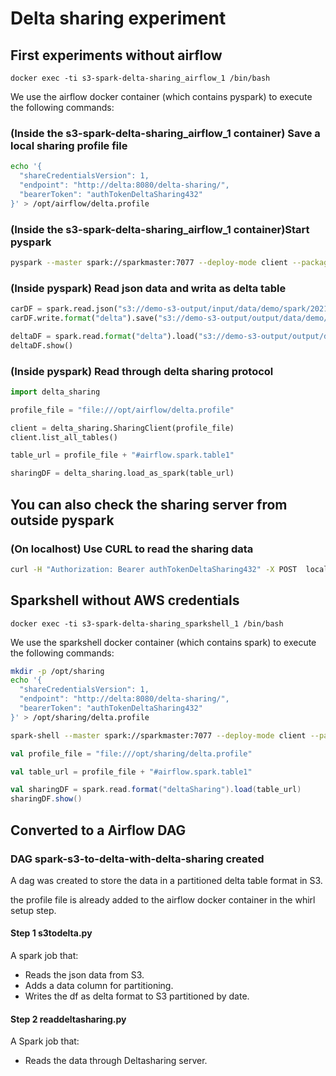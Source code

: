 # Delta sharing experiment

## First experiments without airflow

`docker exec -ti s3-spark-delta-sharing_airflow_1 /bin/bash`

We use the airflow docker container (which contains pyspark) to execute the following commands:

### (Inside the s3-spark-delta-sharing_airflow_1 container) Save a local sharing profile file 

```bash
echo '{
  "shareCredentialsVersion": 1,
  "endpoint": "http://delta:8080/delta-sharing/",
  "bearerToken": "authTokenDeltaSharing432"
}' > /opt/airflow/delta.profile
```

### (Inside the s3-spark-delta-sharing_airflow_1 container)Start pyspark

```bash
pyspark --master spark://sparkmaster:7077 --deploy-mode client --packages io.delta:delta-core_2.12:1.0.0,io.delta:delta-sharing-spark_2.12:0.1.0 --conf spark.hadoop.fs.s3a.access.key=${AWS_ACCESS_KEY_ID} --conf spark.hadoop.fs.s3a.secret.key=${AWS_SECRET_ACCESS_KEY} --conf spark.hadoop.fs.s3a.impl=org.apache.hadoop.fs.s3a.S3AFileSystem --conf spark.hadoop.fs.s3a.endpoint="${AWS_SERVER}:${AWS_PORT}" --conf spark.hadoop.fs.s3a.connection.ssl.enabled=false --conf spark.hadoop.fs.s3a.path.style.access=true --conf spark.hadoop.fs.s3.impl=org.apache.hadoop.fs.s3a.S3AFileSystem --conf "spark.sql.extensions=io.delta.sql.DeltaSparkSessionExtension" --conf "spark.sql.catalog.spark_catalog=org.apache.spark.sql.delta.catalog.DeltaCatalog"
```

### (Inside pyspark) Read json data and writa as delta table

```python
carDF = spark.read.json("s3://demo-s3-output/input/data/demo/spark/20210709/")
carDF.write.format("delta").save("s3://demo-s3-output/output/data/demo/spark/20210614/")

deltaDF = spark.read.format("delta").load("s3://demo-s3-output/output/data/demo/spark/20210614/")
deltaDF.show()
```

### (Inside pyspark) Read through delta sharing protocol

```python
import delta_sharing

profile_file = "file:///opt/airflow/delta.profile"

client = delta_sharing.SharingClient(profile_file)
client.list_all_tables()

table_url = profile_file + "#airflow.spark.table1"

sharingDF = delta_sharing.load_as_spark(table_url)
```

## You can also check the sharing server from outside pyspark

### (On localhost) Use CURL to read the sharing data

```bash
curl -H "Authorization: Bearer authTokenDeltaSharing432" -X POST  localhost:38080/delta-sharing/shares/airflow/schemas/spark/tables/table1/query
```

## Sparkshell without AWS credentials

`docker exec -ti s3-spark-delta-sharing_sparkshell_1 /bin/bash`

We use the sparkshell docker container (which contains spark) to execute the following commands:

```bash
mkdir -p /opt/sharing
echo '{
  "shareCredentialsVersion": 1,
  "endpoint": "http://delta:8080/delta-sharing/",
  "bearerToken": "authTokenDeltaSharing432"
}' > /opt/sharing/delta.profile

```

```bash
spark-shell --master spark://sparkmaster:7077 --deploy-mode client --packages io.delta:delta-core_2.12:1.0.0,io.delta:delta-sharing-spark_2.12:0.1.0
```

```scala
val profile_file = "file:///opt/sharing/delta.profile"

val table_url = profile_file + "#airflow.spark.table1"

val sharingDF = spark.read.format("deltaSharing").load(table_url)
sharingDF.show()
```

## Converted to a Airflow DAG

### DAG spark-s3-to-delta-with-delta-sharing created

A dag was created to store the data in a partitioned delta table format in S3. 

the profile file is already added to the airflow docker container in the whirl setup step.

#### Step 1 s3todelta.py

A spark job that:
- Reads the json data from S3.
- Adds a data column for partitioning.
- Writes the df as delta format to S3 partitioned by date.

#### Step 2 readdeltasharing.py

A Spark job that:
- Reads the data through Deltasharing server.
